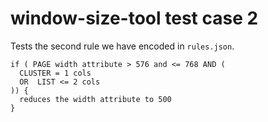# window-size-tool test case 2

Tests the second rule we have encoded in `rules.json`.

    if ( PAGE width attribute > 576 and <= 768 AND (
      CLUSTER = 1 cols
      OR  LIST <= 2 cols
    )) {
      reduces the width attribute to 500
    }
